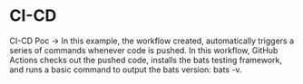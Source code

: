 # CI-CD
CI-CD Poc
-> In this example, the workflow created, automatically triggers a series of commands whenever code is pushed. In this workflow, GitHub Actions checks out the pushed code, installs the bats testing framework, and runs a basic command to output the bats version: bats -v.
